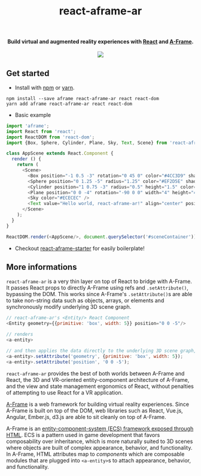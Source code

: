 <h1 align="center">react-aframe-ar</h1>

<br/>

<h4 align="center">
  Build virtual and augmented reality experiences with <b><a href="https://facebook.github.io/react/">React</a></b> and <b><a href="https://aframe.io">A-Frame</a></b>.
</h4>

<center> <img src="https://tnga.github.io/sharedbazar/img/react-aframe.png" /> </center>

## Get started

- Install with [npm](https://www.npmjs.com/package/react-aframe-ar) or
[yarn](https://github.com/yarnpkg/yarn).

```
npm install --save aframe react-aframe-ar react react-dom
yarn add aframe react-aframe-ar react react-dom
```

- Basic example

```js
import 'aframe';
import React from 'react';
import ReactDOM from 'react-dom';
import {Box, Sphere, Cylinder, Plane, Sky, Text, Scene} from 'react-aframe-ar';

class AppScene extends React.Component {
  render () {
    return (
      <Scene>
        <Box position="-1 0.5 -3" rotation="0 45 0" color="#4CC3D9" shadow />
        <Sphere position="0 1.25 -5" radius="1.25" color="#EF2D5E" shadow />
        <Cylinder position="1 0.75 -3" radius="0.5" height="1.5" color="#FFC65D" shadow />
        <Plane position="0 0 -4" rotation="-90 0 0" width="4" height="4" color="#7BC8A4" shadow />
        <Sky color="#ECECEC" />
        <Text value="Hello world, react-aframe-ar!" align="center" position="0 2.3 -1.5" color="#7BC8A4" />
      </Scene>
    );
  }
}

ReactDOM.render(<AppScene/>, document.querySelector('#sceneContainer'));
```

- Checkout [react-aframe-starter](https://github.com/tnga/react-aframe-starter) for easily boilerplate!

## More informations

`react-aframe-ar` is a very thin layer on top of React to bridge with A-Frame. 
It passes React props to directly A-Frame using refs and `.setAttribute()`, bypassing the DOM. 
This works since A-Frame's `.setAttribute()`s are able to take non-string data such as objects,
arrays, or elements and synchronously modify underlying 3D scene graph.

```js
// react-aframe-ar's <Entity/> React Component
<Entity geometry={{primitive: 'box', width: 5}} position="0 0 -5"/>

// renders
<a-entity>

// and then applies the data directly to the underlying 3D scene graph, bypassing the DOM.
<a-entity>.setAttribute('geometry', {primitive: 'box', width: 5});
<a-entity>.setAttribute('position', '0 0 -5');
```

`react-aframe-ar` provides the best of both worlds between A-Frame and React, the
3D and VR-oriented entity-component architecture of A-Frame, and the view and
state management ergonomics of React, without penalties of attempting to use
React for a VR application.

[A-Frame](https://aframe.io) is a web framework for building virtual reality
experiences. Since A-Frame is built on top of the DOM, web libraries such as
React, Vue.js, Angular, Ember.js, d3.js are able to sit cleanly on top of
A-Frame.

A-Frame is an [entity-component-system (ECS) framework exposed through
HTML](https://aframe.io/docs/). ECS is a pattern used in game development that
favors composability over inheritance, which is more naturally suited to 3D
scenes where objects are built of complex appearance, behavior, and
functionality. In A-Frame, HTML attributes map to *components* which are
composable modules that are plugged into `<a-entity>`s to attach appearance,
behavior, and functionality.
